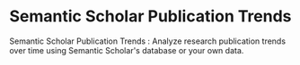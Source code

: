 # Semantic Scholar Publication Trends
Semantic Scholar Publication Trends : Analyze research publication trends over time using Semantic Scholar's database or your own data.
